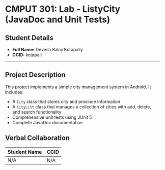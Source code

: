 # CMPUT 301: Lab - ListyCity (JavaDoc and Unit Tests)

## Student Details
* **Full Name:** Devesh Balaji Kotapally
* **CCID:** kotapall

---

## Project Description
This project implements a simple city management system in Android. It includes:
- A `City` class that stores city and province information
- A `CityList` class that manages a collection of cities with add, delete, and search functionality
- Comprehensive unit tests using JUnit 5
- Complete JavaDoc documentation


## Verbal Collaboration
| Student Name | CCID |
|-------------|------|
| N/A | N/A |

